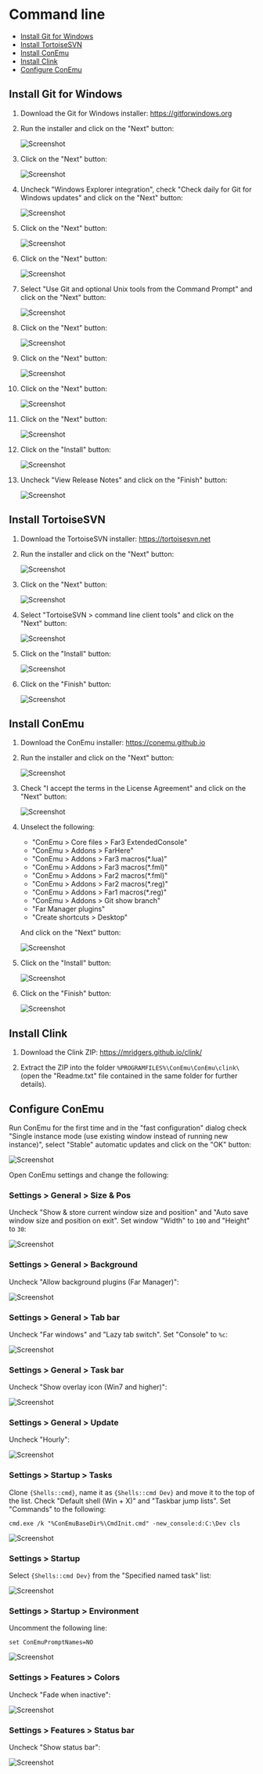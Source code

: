# Command line

- [Install Git for Windows](#install-git-for-windows)
- [Install TortoiseSVN](#install-tortoisesvn)
- [Install ConEmu](#install-conemu)
- [Install Clink](#install-clink)
- [Configure ConEmu](#configure-conemu)

## Install Git for Windows

1. Download the Git for Windows installer: https://gitforwindows.org

1. Run the installer and click on the "Next" button:

    ![Screenshot](images/git_for_windows_install_01.png?raw=true)

1. Click on the "Next" button:

    ![Screenshot](images/git_for_windows_install_02.png?raw=true)

1. Uncheck "Windows Explorer integration", check "Check daily for Git for Windows updates" and click on the "Next" button:

    ![Screenshot](images/git_for_windows_install_03.png?raw=true)

1. Click on the "Next" button:

    ![Screenshot](images/git_for_windows_install_04.png?raw=true)

1. Click on the "Next" button:

    ![Screenshot](images/git_for_windows_install_05.png?raw=true)

1. Select "Use Git and optional Unix tools from the Command Prompt" and click on the "Next" button:

    ![Screenshot](images/git_for_windows_install_06.png?raw=true)

1. Click on the "Next" button:

    ![Screenshot](images/git_for_windows_install_07.png?raw=true)

1. Click on the "Next" button:

    ![Screenshot](images/git_for_windows_install_08.png?raw=true)

1. Click on the "Next" button:

    ![Screenshot](images/git_for_windows_install_09.png?raw=true)

1. Click on the "Next" button:

    ![Screenshot](images/git_for_windows_install_10.png?raw=true)

1. Click on the "Install" button:

    ![Screenshot](images/git_for_windows_install_11.png?raw=true)

1. Uncheck "View Release Notes" and click on the "Finish" button:

    ![Screenshot](images/git_for_windows_install_12.png?raw=true)

## Install TortoiseSVN

1. Download the TortoiseSVN installer: https://tortoisesvn.net

1. Run the installer and click on the "Next" button:

    ![Screenshot](images/tortoisesvn_install_01.png?raw=true)

1. Click on the "Next" button:

    ![Screenshot](images/tortoisesvn_install_02.png?raw=true)

1. Select "TortoiseSVN > command line client tools" and click on the "Next" button:

    ![Screenshot](images/tortoisesvn_install_03.png?raw=true)

1. Click on the "Install" button:

    ![Screenshot](images/tortoisesvn_install_04.png?raw=true)

1. Click on the "Finish" button:

    ![Screenshot](images/tortoisesvn_install_05.png?raw=true)

## Install ConEmu

1. Download the ConEmu installer: https://conemu.github.io

1. Run the installer and click on the "Next" button:

    ![Screenshot](images/conemu_install_01.png?raw=true)

1. Check "I accept the terms in the License Agreement" and click on the "Next" button:

    ![Screenshot](images/conemu_install_02.png?raw=true)

1. Unselect the following:

    - "ConEmu > Core files > Far3 ExtendedConsole"
    - "ConEmu > Addons > FarHere"
    - "ConEmu > Addons > Far3 macros(*.lua)"
    - "ConEmu > Addons > Far3 macros(*.fml)"
    - "ConEmu > Addons > Far2 macros(*.fml)"
    - "ConEmu > Addons > Far2 macros(*.reg)"
    - "ConEmu > Addons > Far1 macros(*.reg)"
    - "ConEmu > Addons > Git show branch"
    - "Far Manager plugins"
    - "Create shortcuts > Desktop"

    And click on the "Next" button:

    ![Screenshot](images/conemu_install_03.png?raw=true)

1. Click on the "Install" button:

    ![Screenshot](images/conemu_install_04.png?raw=true)

1. Click on the "Finish" button:

    ![Screenshot](images/conemu_install_05.png?raw=true)

## Install Clink

1. Download the Clink ZIP: https://mridgers.github.io/clink/

1. Extract the ZIP into the folder `%PROGRAMFILES%\ConEmu\ConEmu\clink\` (open the "Readme.txt" file contained in the same folder for further details).

## Configure ConEmu

Run ConEmu for the first time and in the "fast configuration" dialog check "Single instance mode (use existing window instead of running new instance)", select "Stable" automatic updates and click on the "OK" button:

![Screenshot](images/conemu_first_run.png?raw=true)

Open ConEmu settings and change the following:

### Settings > General > Size & Pos

Uncheck "Show & store current window size and position" and "Auto save window size and position on exit". Set window "Width" to `100` and "Height" to `30`:

![Screenshot](images/conemu_settings_general_size_&_pos.png?raw=true)

### Settings > General > Background

Uncheck "Allow background plugins (Far Manager)":

![Screenshot](images/conemu_settings_general_background.png?raw=true)

### Settings > General > Tab bar

Uncheck "Far windows" and "Lazy tab switch". Set "Console" to `%c`:

![Screenshot](images/conemu_settings_general_tab_bar.png?raw=true)

### Settings > General > Task bar

Uncheck "Show overlay icon (Win7 and higher)":

![Screenshot](images/conemu_settings_general_task_bar.png?raw=true)

### Settings > General > Update

Uncheck "Hourly":

![Screenshot](images/conemu_settings_general_update.png?raw=true)

### Settings > Startup > Tasks

Clone `{Shells::cmd}`, name it as `{Shells::cmd Dev}` and move it to the top of the list. Check "Default shell (Win + X)" and "Taskbar jump lists". Set "Commands" to the following:

```
cmd.exe /k "%ConEmuBaseDir%\CmdInit.cmd" -new_console:d:C:\Dev cls
```

![Screenshot](images/conemu_settings_startup_tasks.png?raw=true)

### Settings > Startup

Select `{Shells::cmd Dev}` from the "Specified named task" list:

![Screenshot](images/conemu_settings_startup.png?raw=true)

### Settings > Startup > Environment

Uncomment the following line:

```
set ConEmuPromptNames=NO
```

![Screenshot](images/conemu_settings_startup_environment.png?raw=true)

### Settings > Features > Colors

Uncheck "Fade when inactive":

![Screenshot](images/conemu_settings_features_colors.png?raw=true)

### Settings > Features > Status bar

Uncheck "Show status bar":

![Screenshot](images/conemu_settings_features_status_bar.png?raw=true)
